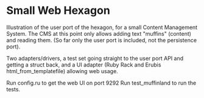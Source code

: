 Small Web Hexagon
==========

Illustration of the user port of the hexagon, for a small Content Management System.
The CMS at this point only allows adding text "muffins" (content) and reading them.
(So far only the user port is included, not the persistence port).

Two adapters/drivers, a test set going straight to the user port API and getting a struct back,
and a UI adapter (Ruby Rack and Erubis html_from_templatefile) allowing web usage.

Run config.ru to get the web UI on port 9292
Run test_muffinland to run the tests.




